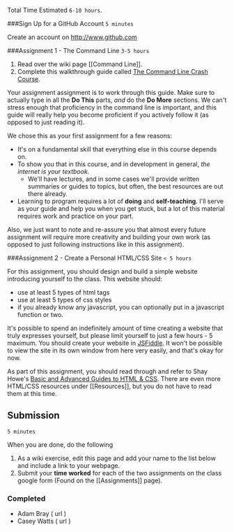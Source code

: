 Total Time Estimated `6-10 hours`.

###Sign Up for a GitHub Account
`5 minutes`

Create an account on <http://www.github.com>

###Assignment 1 - The Command Line
`3-5 hours`

1. Read over the wiki page [[Command Line]].
2. Complete this walkthrough guide called [The Command Line Crash Course](http://cli.learncodethehardway.org/book/). 

Your assignment assignment is to work through this guide. Make sure to actually type in all the **Do This** parts, *and* do the **Do More** sections. We can't stress enough that proficiency in the command line is important, and this guide will really help you become proficient if you actively follow it (as opposed to just reading it).

We chose this as your first assignment for a few reasons:

* It's on a fundamental skill that everything else in this course depends on.
* To show you that in this course, and in development in general, *the internet is your textbook*.
    * We'll have lectures, and in some cases we'll provide written summaries or guides to topics, but often, the best resources are out there already.
* Learning to program requires a lot of **doing** and **self-teaching**. I'll serve as your guide and help you when you get stuck, but a lot of this material requires work and practice on your part.


Also, we just want to note and re-assure you that almost every future assignment will require more creativity and building your own work (as opposed to just following instructions like in this assignment).

###Assignment 2 - Create a Personal HTML/CSS Site
`< 5 hours`

For this assignment, you should design and build a simple website introducing yourself to the class. This website should:
- use at least 5 types of html tags
- use at least 5 types of css styles
- if you already know any javascript, you can optionally put in a javascript function or two.

It's possible to spend an indefinitely amount of time creating a website that truly expresses yourself, but please limit yourself to just a few hours - 5 maximum. You should create your website in [JSFiddle](http://jsfiddle.net). It won't be possible to view the site in its own window from here very easily, and that's okay for now. 

As part of this assignment, you should read through and refer to Shay Howe's [Basic and Advanced Guides to HTML & CSS](http://learn.shayhowe.com). There are even more HTML/CSS resources under [[Resources]], but you do not have to read them at this time.


## Submission
`5 minutes`

When you are done, do the following

1. As a wiki exercise, edit this page and add your name to the list below and include a link to your webpage.
2. Submit your **time worked** for each of the two assignments on the class google form (Found on the [[Assignments]] page).



### Completed

* Adam Bray ( url )
* Casey Watts ( url )